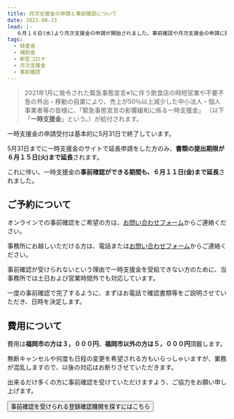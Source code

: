 ```yaml
---
title: 月次支援金の申請と事前確認について
date: 2021-06-21
lead: |-
   ６月１６日(水)より月次支援金の申請が開始されました。事前確認や月次支援金の申請に関する注意点などを簡単にまとめました。
tags:
  - 経産省
  - 補助金
  - 新型コロナ
  - 月次支援金
  - 事前確認
---
```



> 2021年1月に発令された緊急事態宣言※1に伴う飲食店の時短営業や不要不急の外出・移動の自粛により、売上が50％以上減少した中小法人・個人事業者等の皆様に、「緊急事態宣言の影響緩和に係る一時支援金」 （以下「**一時支援金**」という。）が給付されます。

一時支援金の申請受付は基本的に5月31日で終了しています。

5月31日までに一時支援金のサイトで延長申請をした方のみ、**書類の提出期限が６月１５日(火)まで延長**されます。

これに伴い、一時支援金の**事前確認ができる期間も、６月１１日(金)まで延長**されました。

## ご予約について

オンラインでの事前確認をご希望の方は、[お問い合わせフォーム](https://shiokaze.net/office#%E3%81%8A%E5%95%8F%E3%81%84%E5%90%88%E3%82%8F%E3%81%9B)からご連絡ください。

事務所にお越しいただける方は、電話または[お問い合わせフォーム](https://shiokaze.net/office#%E3%81%8A%E5%95%8F%E3%81%84%E5%90%88%E3%82%8F%E3%81%9B)からご連絡ください。

事前確認が受けられないという理由で一時支援金を受給できない方のために、当事務所では土日および営業時間外でも対応しています。

一度の事前確認で完了するように、まずはお電話で確認書類等をご説明させていただき、日時を決定します。

## 費用について

費用は**福岡市の方は３，０００円**、**福岡市以外の方は５，０００円**頂戴します。

無断キャンセルや何度も日程の変更を希望される方もいらっしゃいますが、業務が混乱しますので、以後の対応はお断りさせていただきます。

出来るだけ多くの方に事前確認を受けていただけますよう、ご協力をお願い申し上げます。


<button size="large" href="https://reservation.ichijishienkin.go.jp/third-organ-search/">事前確認を受けられる登録確認機関を探すにはこちら</button>
